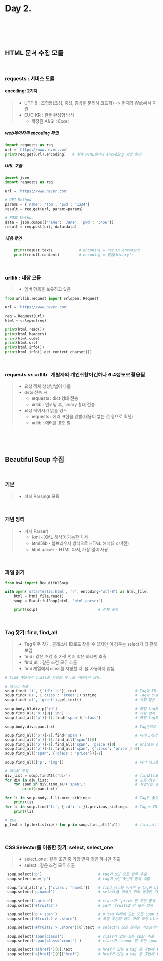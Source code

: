 # Day 2.
<br/>

<br/><br/>

## HTML 문서 수집 모듈
<br/>

### requests : 서비스 모듈
#### encoding: 2가지
> * UTF-8 : 조합형(초성, 중성, 종성을 분리해 코드화) => 현재의 Web에서 지원
> * EUC-KR : 한글 완성형 방식
>   * 확장된 ANSI : Excel
##### web페이지의 encoding 확인
```python
import requests as req
url = 'https://www.naver.com'
print(req.get(url).encoding)   # 현재 HTML문서의 encoding 방법 확인
```
##### URL 호출
```python
import json
import requests as req

url = 'https://www.naver.com'

# GET Method
params = {'name': 'Tom', 'pwd': '1234'}
result = req.get(url, params=params)

# POST Method
data = json.dumps({'name': 'Jane', 'pwd': '3456'})
result = req.post(url, data=data)
```
##### 내용 확인
```python
    print(result.text)            # encoding = result.encoding
    print(result.content)         # encoding = 없음(binary?)
```
<br/>

### urllib : 내장 모듈
> * 멤버 항목을 보유하고 있음
```python
from urllib.request import urlopen, Request

url = 'https://www.naver.com'

req = Request(url)
html = urlopen(req)

print(html.read())
print(html.headers)
print(html.code)
print(html.url)
print(html.info())
print(html.info().get_content_charset())
```
<br/>

### requests vs urllib : 개발자의 개인취향이긴하나 6:4정도로 활용됨
> * 요청 객체 생성방법이 다름
> * data 전송 시
>   * requests : dict 형태 전송
>   * urllib : 인코딩 후, binary 형태 전송
> * 요청 페이지가 없을 경우
>   * requests : 에러 표현을 않함(내용이 없는 것 등으로 확인)
>   * urllib : 에러를 표현 함

<br/><br/><br/>

## Beautiful Soup 수집
<br/>

### 기본
> * 파싱(Parsing) 모듈
<br/>

### 개념 정리
> * 파서(Parser)
>   * lxml - XML 해석이 가능한 파서
>   * html5lib - 웹브라우저 방식으로 HTML 해석(2.x 버전)
>   * html.parser - HTML 파서, 가장 많이 사용
<br/>

### 파일 읽기
```python
from bs4 import BeautifulSoup

with open('data/Test05.html', 'r', encoding='utf-8') as html_file:
    html = html_file.read()
    soup = BeautifulSoup(html, 'html.parser')
    
    print(soup)                            # 전체 출력
```
<br/>

### Tag 찾기: find, find_all
> * Tag 위주 찾기, 클래스나 ID로도 찾을 수 있지만 이 경우는 select가 더 편해보임
> * find : 같은 조건 중 가장 먼저 찾은 하나만 추출
> * find_all : 같은 조건 모두 추출
> * find 계열에서 class를 지칭할 때 .을 사용하지 않음.
```python
# find 계열에서 class를 지칭할 때 .을 사용하지 않음.

# 데이터 추출
soup.find('li', {'id': 'c'}).text                           # Tag와 ID 조합 검색
soup.find('ul', {'class': 'greet'}).string                  # Tag와 class 조합 검색(클래스명 앞에 .을 붙이지 않음)
soup.find('ul', 'greet').get_text()                         # 위와 같은 결과(대상을 class에서 'greet'가 있는것을 참조)

soup.body.h1.div.p['id']                                    # 해당 tag의 ID값 추출(문자열, ID는 고유하기 때문)
soup.find_all('p')[0]['id']                                 # 가장 먼저 나오는 p tag의 id값 추출
soup.find_all('p')[-1].find('span')['class']                # 해당 tag의 class값 추출(리스트, 클래스는 여러개 올 수 있음)

soup.body.div.span.text                                     # Tag만으로 추출(head, body는 최상위 tag)

soup.find_all('p')[-1].find('span')                         # 아래 5개의 last_price는 모두 동일한 값을 찾는다
soup.find_all('p')[-1].find_all('span')[0]
soup.find_all('p')[-1].find_all('span', 'price')[0]         # price는 class
soup.find_all('p')[-1].find_all('span', {'class': 'price'})[0]
soup.find_all('span', {'class': 'price'})[-1]

soup.find_all(['p', 'img'])                                 # 여러 태그를 검색할 경우에는 리스트 형태로 인자를 제공

# 데이터 조작
div_list = soup.findAll('div')                              # findAll도 유사하게 동작
for div in div_list:                                        # 모든 div 아래 있는 모든 span을 대상으로 
    for span in div.find_all('span'):                       # 작업하는 방법
        print(span.text)

for li in soup.body.ul.li.next_siblings:                    # Tag로 찾아서 다음 형제들 찾기
    print(li)
for li in soup.find('li', {'id': 'c'}).previous_siblings:   # Tag + ID로 이전 형제들 찾기
    print(li)

# 번외
p_text = [p.text.strip() for p in soup.find_all('p')]       # find_all 결과물 처리 방법
```
<br/>

### CSS Selector를 이용한 찾기: select, select_one
> * select_one : 같은 조건 중 가장 먼저 찾은 하나만 추출
> * select : 같은 조건 모두 추출
```python
 soup.select('p')                          # tag가 p인 모든 항목 추출
 soup.select_one('p')                      # tag가 p인 첫번째 항목 추출

 soup.find_all('p', {'class': 'name1'})    # find_all을 이용한 p tag중 class가 'name1'인 모든 항목 추출
 soup.select('p.name1')                    # select를 이용한 위와 동일한 처리

 soup.select('.price')                     # class가 'price'인 모든 항목
 soup.select('#fruits2')                   # id가 'fruits2'인 모든 항목

 soup.select('p > span')                   # p tag 아래에 있는 모든 span tag(p가 span의 부모일때만 가능 할아버지 이상의 조상이면 안됨)
 soup.select('#fruits2 > .store')          # 특정 조건의 태그 아래 특정 class 대상 추출

 soup.select('#fruits2 > .store')[0].text  # select의 모든 결과는 리스트이기 때문에 [x] 배열로 처리해야 함

 soup.select('span[class]')                # class가 있는 모든 span 추출
 soup.select('span[class="count"]')        # class가 'count'인 모든 span 추출

 soup.select('a[href]')[0].text            # href가 있는 a tag 중 첫번째 tag의 text 추출
 soup.select('a[href]')[0]["href"]         # href가 있는 a tag 중 첫번째 tag의 속성 href의 값 추출(주소값 추출)
```
